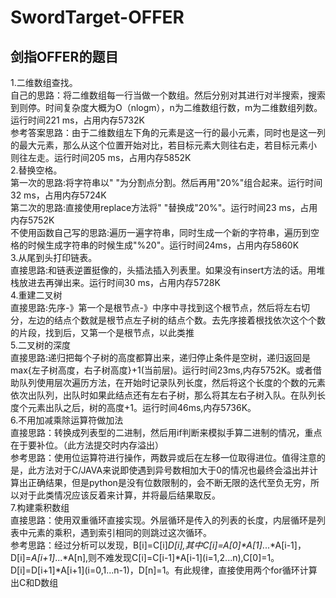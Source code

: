# SwordTarget-OFFER
## 剑指OFFER的题目
1.二维数组查找。<br>
自己的思路：将二维数组每一行当做一个数组。然后分别对其进行对半搜索，搜索到则停。时间复杂度大概为O（nlogm），n为二维数组行数，m为二维数组列数。运行时间221 ms，占用内存5732K<br>
参考答案思路：由于二维数组左下角的元素是这一行的最小元素，同时也是这一列的最大元素，那么从这个位置开始对比，若目标元素大则往右走，若目标元素小
则往左走。运行时间205 ms，占用内存5852K<br>
2.替换空格。<br>
第一次的思路:将字符串以" "为分割点分割。然后再用"20%"组合起来。运行时间32 ms，占用内存5724K<br>
第二次的思路:直接使用replace方法将" "替换成"20%"。运行时间23 ms，占用内存5752K<br>
不使用函数自己写的思路:遍历一遍字符串，同时生成一个新的字符串，遍历到空格的时候生成字符串的时候生成"%20"。运行时间24ms，占用内存5860K<br>
3.从尾到头打印链表。<br>
直接思路:和链表逆置挺像的，头插法插入列表里。如果没有insert方法的话。用堆栈放进去再弹出来。运行时间30 ms，占用内存5728K<br>
4.重建二叉树<br>
直接思路:先序-》第一个是根节点-》中序中寻找到这个根节点，然后将左右切分，左边的结点个数就是根节点左子树的结点个数。去先序接着根找依次这个个数的片段，找到后，又第一个是根节点，以此类推<br>
5.二叉树的深度<br>
直接思路:递归把每个子树的高度都算出来，递归停止条件是空树，递归返回是max{左子树高度，右子树高度}+1(当前层)。运行时间23ms,内存5752K。或者借助队列使用层次遍历方法，在开始时记录队列长度，然后将这个长度的个数的元素依次出队列，出队时如果此结点还有左右子树，那么将其左右子树入队。在队列长度个元素出队之后，树的高度+1。运行时间46ms,内存5736K。<br>
6.不用加减乘除运算符做加法<br>
直接思路：转换成列表型的二进制，然后用if判断来模拟手算二进制的情况，重点在于要补位。（此方法提交时内存溢出）<br>
参考思路：使用位运算符进行操作，两数异或后在左移一位取得进位。值得注意的是，此方法对于C/JAVA来说即使遇到异号数相加大于0的情况也最终会溢出并计算出正确结果，但是python是没有位数限制的，会不断无限的迭代至负无穷，所以对于此类情况应该反着来计算，并将最后结果取反。<br>
7.构建乘积数组<br>
直接思路：使用双重循环直接实现。外层循环是传入的列表的长度，内层循环是列表中元素的乘积，遇到索引相同的则跳过这次循环。<br>
参考思路：经过分析可以发现，B[i]=C[i]*D[i],其中C[i]=A[0]\*A[1]*...*A[i-1]，D[i]=*A[i+1]*...*A[n],则不难发现C[i]=C[i-1]*A\[i-1\](i=1,2...n),C[0]=1。D[i]=D[i+1]*A\[i+1\](i=0,1...n-1)，D[n]=1。有此规律，直接使用两个for循环计算出C和D数组<br>
